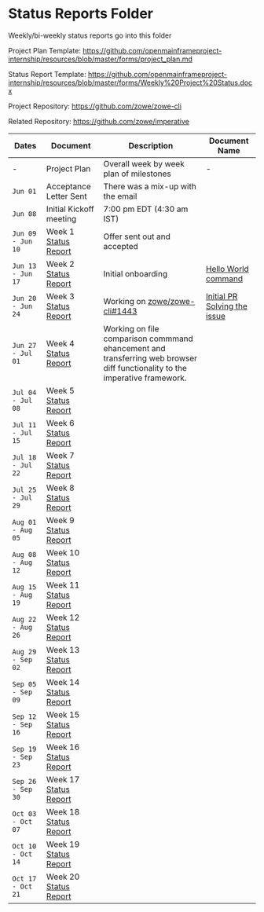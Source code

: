 # Status Reports Folder
Weekly/bi-weekly status reports go into this folder

Project Plan Template: https://github.com/openmainframeproject-internship/resources/blob/master/forms/project_plan.md

Status Report Template: https://github.com/openmainframeproject-internship/resources/blob/master/forms/Weekly%20Project%20Status.docx

Project Repository: https://github.com/zowe/zowe-cli

Related Repository: https://github.com/zowe/imperative

| Dates | Document | Description | Document Name |
|---|---|---|---|
| - | Project Plan | Overall week by week plan of milestones | - |
| `Jun 01` | Acceptance Letter Sent | There was a mix-up with the email | |
| `Jun 08` | Initial Kickoff meeting | 7:00 pm EDT (4:30 am IST) | |
| `Jun 09 - Jun 10` | Week 1 [Status Report](./week01.md) | Offer sent out and accepted | |
| `Jun 13 - Jun 17` | Week 2 [Status Report](./week02.md) | Initial onboarding | [Hello World command](https://github.com/sarthakjdev/zowe-cli/tree/test-hello-world-creations) | 
| `Jun 20 - Jun 24` | Week 3 [Status Report](./week03.md) | Working on [zowe/zowe-cli#1443](https://github.com/zowe/zowe-cli/issues/1443) | [Initial PR Solving the issue](https://github.com/zowe/zowe-cli/pull/1460) |
| `Jun 27 - Jul 01` | Week 4 [Status Report](./week04.md) | Working on file comparison commmand ehancement and transferring web browser diff functionality to the imperative framework. | |
| `Jul 04 - Jul 08` | Week 5 [Status Report](./week05.md) | | |
| `Jul 11 - Jul 15` | Week 6 [Status Report](./week06.md) | | |
| `Jul 18 - Jul 22` | Week 7 [Status Report](./week07.md) | | |
| `Jul 25 - Jul 29` | Week 8 [Status Report](./week08.md) | | |
| `Aug 01 - Aug 05` | Week 9 [Status Report](./week09.md) | | |
| `Aug 08 - Aug 12` | Week 10 [Status Report](./week10.md) | | |
| `Aug 15 - Aug 19` | Week 11 [Status Report](./week11.md) | | |
| `Aug 22 - Aug 26` | Week 12 [Status Report](./week12.md) | | |
| `Aug 29 - Sep 02` | Week 13 [Status Report](./week13.md) | | |
| `Sep 05 - Sep 09` | Week 14 [Status Report](./week14.md) | | |
| `Sep 12 - Sep 16` | Week 15 [Status Report](./week15.md) | | |
| `Sep 19 - Sep 23` | Week 16 [Status Report](./week16.md) | | |
| `Sep 26 - Sep 30` | Week 17 [Status Report](./week17.md) | | |
| `Oct 03 - Oct 07` | Week 18 [Status Report](./week18.md) | | |
| `Oct 10 - Oct 14` | Week 19 [Status Report](./week19.md) | | |
| `Oct 17 - Oct 21` | Week 20 [Status Report](./week20.md) | | |
